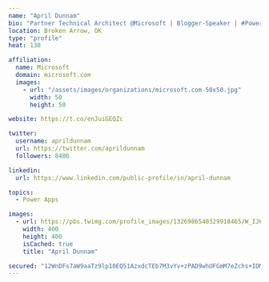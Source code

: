 ```yaml
---
name: "April Dunnam"
bio: "Partner Technical Architect @Microsoft | Blogger-Speaker | #PowerApps, #PowerAutomate, #Office365, #SharePoint | #WIT | #Karaoke Queen"
location: Broken Arrow, OK
type: "profile"
heat: 130

affiliation:
  name: Microsoft
  domain: microsoft.com
  images:
    - url: "/assets/images/organizations/microsoft.com-50x50.jpg"
      width: 50
      height: 50

website: https://t.co/enJuiGEQZc

twitter:
  username: aprildunnam
  url: https://twitter.com/aprildunnam
  followers: 8406

linkedin:
  url: https://www.linkedin.com/public-profile/in/april-dunnam

topics:
  - Power Apps

images:
  - url: https://pbs.twimg.com/profile_images/1326986540329918465/W_IJ6Ih2_400x400.jpg
    width: 400
    height: 400
    isCached: true
    title: "April Dunnam"

secured: "12WnDFs7aW9aaTz9lp10EQ51AzxdcTEb7M3vYv+zPAD9whUFGmM7eZchs+IDMv2rcwe5u9/qx5FEFtAhsfx18UjehoHqxOT35go2pxLe/Lg/SnkiuDVO1cbPXDrVoaeh5tI3W7tCwuXpk+tJxsiJWhpdqg5hH/BsVItR7JJFEa9fkutQWhA6T7c4TM+/Adgxl2lVmYbfb1LePKmrkerEszIhfu8cfz11xgpUzdFAFpd0mkPS8DUbto2gcZnwjpgGdgXKoaKCoOImiUn7ux90OPQXe3L2KK0fT6B/7wTjGyu+G7kJ2dorZ4PLB+y7aEfZxLu+6kdzqXdmSxbK8xFFGndp5uiS1wQfudGroru5Fs8mNN9Cin4qI4jqxFQ63tHOKtQYHtlc0Iz0JoQ8pw3grt2pYXFTtSUyrpBPnMlpwgA=;NnRXIZxxOtN8mM7Unh7R4A=="
---
```


